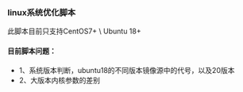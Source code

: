 ### linux系统优化脚本

此脚本目前只支持CentOS7+ \ Ubuntu 18+

#### 目前脚本问题：
- 1、系统版本判断，ubuntu18的不同版本镜像源中的代号，以及20版本
- 2、大版本内核参数的差别
